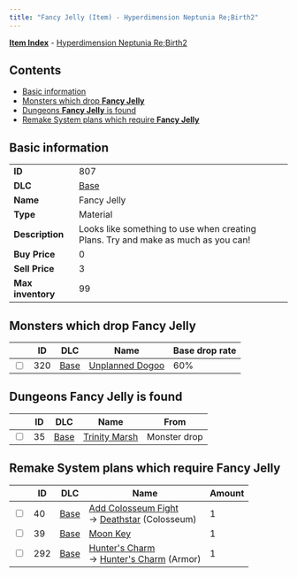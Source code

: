 ```yaml
---
title: "Fancy Jelly (Item) - Hyperdimension Neptunia Re;Birth2"
---
```


[**Item Index**](/neptunia/rb2/item/index.html) - [Hyperdimension Neptunia Re;Birth2](/neptunia/rb2)

## Contents

- [Basic information](#basic-information)
- [Monsters which drop **Fancy Jelly**](#monsters-which-drop-fancy-jelly)
- [Dungeons **Fancy Jelly** is found](#dungeons-fancy-jelly-is-found)
- [Remake System plans which require **Fancy Jelly**](#remake-system-plans-which-require-fancy-jelly)

## Basic information

|   |   |
| -- | -- |
| **ID** | 807 |
| **DLC** | [Base](/neptunia/rb2/dlc/0-base.html) |
| **Name** | Fancy Jelly |
| **Type** | Material |
| **Description** | Looks like something to use when creating Plans. Try and make as much as you can! |
| **Buy Price** | 0 |
| **Sell Price** | 3 |
| **Max inventory** | 99 |

## Monsters which drop **Fancy Jelly**

|    | ID | DLC | Name | Base drop rate |
| -- | -- | --- | ---- | -------------- |
| <input type="checkbox" id="rb2-monster-0-320" class="trackbox" /> | 320 | [Base](/neptunia/rb2/dlc/0-base.html) | [Unplanned Dogoo](/neptunia/rb2/monster/0-320-unplanned-dogoo.html) | 60% |

## Dungeons **Fancy Jelly** is found

|    | ID | DLC | Name | From |
| -- | -- | --- | ---- | ---- |
| <input type="checkbox" id="rb2-dungeon-0-35" class="trackbox" /> | 35 | [Base](/neptunia/rb2/dlc/0-base.html) | [Trinity Marsh](/neptunia/rb2/dungeon/0-35-trinity-marsh.html) | Monster drop |

## Remake System plans which require **Fancy Jelly**

|    | ID | DLC | Name | Amount |
| -- | -- | --- | ---- | ------ |
| <input type="checkbox" id="rb2-remake-0-40" class="trackbox" /> | 40 | [Base](/neptunia/rb2/dlc/0-base.html) | [Add Colosseum Fight](/neptunia/rb2/remake/0-40-add-colosseum-fight.html)<br />→ [Deathstar](/neptunia/rb2/colosseum/0-2066-deathstar.html) (Colosseum) | 1 |
| <input type="checkbox" id="rb2-remake-0-39" class="trackbox" /> | 39 | [Base](/neptunia/rb2/dlc/0-base.html) | [Moon Key](/neptunia/rb2/remake/0-39-moon-key.html) | 1 |
| <input type="checkbox" id="rb2-remake-0-292" class="trackbox" /> | 292 | [Base](/neptunia/rb2/dlc/0-base.html) | [Hunter's Charm](/neptunia/rb2/remake/0-292-hunters-charm.html)<br />→ [Hunter's Charm](/neptunia/rb2/item/0-1647-hunters-charm.html) (Armor) | 1 |